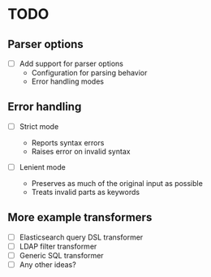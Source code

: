 # TODO

## Parser options

- [ ] Add support for parser options
  - Configuration for parsing behavior
  - Error handling modes

## Error handling

- [ ] Strict mode
  - Reports syntax errors
  - Raises error on invalid syntax

- [ ] Lenient mode
  - Preserves as much of the original input as possible
  - Treats invalid parts as keywords

## More example transformers

- [ ] Elasticsearch query DSL transformer
- [ ] LDAP filter transformer
- [ ] Generic SQL transformer
- [ ] Any other ideas?
